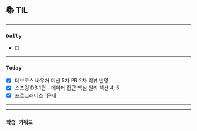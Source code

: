 
## 📚 TIL

---

### `Daily`
- [ ] 

---
### `Today`
- [X] 데브코스 바우처 미션 5차 PR 2차 리뷰 반영
- [X] 스프링 DB 1편 - 데이터 접근 핵심 원리 섹션 4, 5
- [X] 프로그래머스 1문제

---

---
### `학습 키워드`

